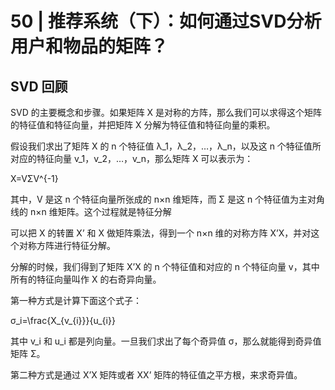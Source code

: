 # 50 | 推荐系统（下）：如何通过SVD分析用户和物品的矩阵？

## SVD 回顾

SVD 的主要概念和步骤。如果矩阵 X 是对称的方阵，那么我们可以求得这个矩阵的特征值和特征向量，并把矩阵 X 分解为特征值和特征向量的乘积。

假设我们求出了矩阵 X 的 n 个特征值 λ_1，λ_2，…，λ_n，以及这 n 个特征值所对应的特征向量 v_1，v_2，…，v_n，那么矩阵 X 可以表示为：

X=VΣV^{-1}

其中，V 是这 n 个特征向量所张成的 n×n 维矩阵，而 Σ 是这 n 个特征值为主对角线的 n×n 维矩阵。这个过程就是特征分解

可以把 X 的转置 X’ 和 X 做矩阵乘法，得到一个 n×n 维的对称方阵 X’X，并对这个对称方阵进行特征分解。

分解的时候，我们得到了矩阵 X’X 的 n 个特征值和对应的 n 个特征向量 v，其中所有的特征向量叫作 X 的右奇异向量。

第一种方式是计算下面这个式子：

σ_i=\frac{X_{v_{i}}}{u_{i}}

其中 v_i 和 u_i 都是列向量。一旦我们求出了每个奇异值 σ，那么就能得到奇异值矩阵 Σ。

第二种方式是通过 X’X 矩阵或者 XX’ 矩阵的特征值之平方根，来求奇异值。

